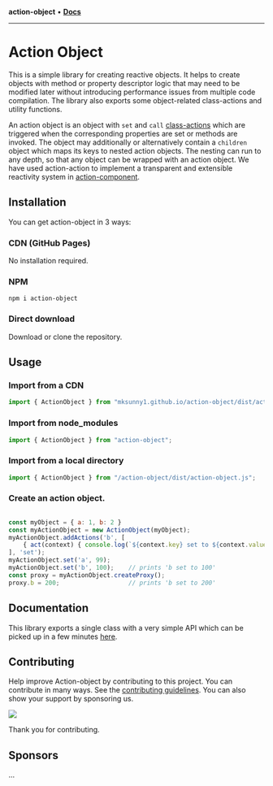 **action-object** • [**Docs**](globals.md)

***

# Action Object

This is a simple library for creating reactive objects. It helps to create objects with method or property descriptor logic that may need to be modified later without introducing performance issues from multiple code compilation. The library also exports some object-related class-actions and utility functions.

An action object is an object with `set` and `call` [class-actions](https://github.com/mksunny1/class-action) which are triggered when the corresponding properties are set or methods are invoked. The object may additionally or alternatively contain a `children` object which maps its keys to nested action objects. The nesting can run to any depth, so that any object can be wrapped with an action object. We have used action-action to implement a transparent and extensible reactivity system in [action-component](https://github.com/mksunny1/action-component).

## Installation

You can get action-object in 3 ways:

### CDN (GitHub Pages)

No installation required. 

### NPM

`npm i action-object`

### Direct download

Download or clone the repository. 

## Usage

### Import from a CDN
```js
import { ActionObject } from "mksunny1.github.io/action-object/dist/action-object.js";
```

### Import from node_modules

```js
import { ActionObject } from "action-object";
```

### Import from a local directory

```js
import { ActionObject } from "/action-object/dist/action-object.js";
```

### Create an action object.

```js

const myObject = { a: 1, b: 2 }
const myActionObject = new ActionObject(myObject);
myActionObject.addActions('b', [
    { act(context) { console.log(`${context.key} set to ${context.value}`) } }
], 'set');
myActionObject.set('a', 99);
myActionObject.set('b', 100);    // prints 'b set to 100'
const proxy = myActionObject.createProxy();
proxy.b = 200;                   // prints 'b set to 200'

```

## Documentation

This library exports a single class with a very simple API which can be picked up in a few minutes [here]().

## Contributing

Help improve Action-object by contributing to this project. You can contribute in many ways. See the [contributing guidelines](). You can also show your support by sponsoring us.

[![](https://www.paypalobjects.com/en_GB/i/btn/btn_donate_LG.gif)](https://www.paypal.com/donate/?hosted_button_id=S2ZW3RJSDHASW)

Thank you for contributing.

## Sponsors

...
